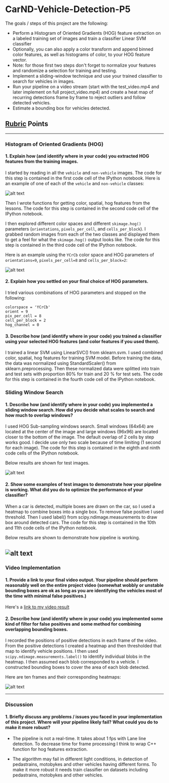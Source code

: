 # CarND-Vehicle-Detection-P5

The goals / steps of this project are the following:

* Perform a Histogram of Oriented Gradients (HOG) feature extraction on a labeled training set of images and train a classifier Linear SVM classifier
* Optionally, you can also apply a color transform and append binned color features, as well as histograms of color, to your HOG feature vector. 
* Note: for those first two steps don't forget to normalize your features and randomize a selection for training and testing.
* Implement a sliding-window technique and use your trained classifier to search for vehicles in images.
* Run your pipeline on a video stream (start with the test_video.mp4 and later implement on full project_video.mp4) and create a heat map of recurring detections frame by frame to reject outliers and follow detected vehicles.
* Estimate a bounding box for vehicles detected.

[//]: # (Image References)
[image1]: ./examples/car_not_car.png
[image2]: ./examples/HOG_example.jpg
[image3]: ./examples/sliding_windows.jpg
[image4]: ./examples/sliding_window.jpg
[image5]: ./examples/bboxes_and_heat.png
[image6]: ./examples/labels_map.png
[image7]: ./examples/output_bboxes.png
[video1]: ./project_video.mp4

## [Rubric](https://review.udacity.com/#!/rubrics/513/view) Points
---

### Histogram of Oriented Gradients (HOG)

#### 1. Explain how (and identify where in your code) you extracted HOG features from the training images.

I started by reading in all the `vehicle` and `non-vehicle` images.  The code for this step is contained in the first code cell of the IPython notebook.  Here is an example of one of each of the `vehicle` and `non-vehicle` classes:

![alt text][image1]

Then I wrote functions for getting color, spatial, hog features from the lessons. The code for this step is contained in the second code cell of the IPython notebook.

I then explored different color spaces and different `skimage.hog()` parameters (`orientations`, `pixels_per_cell`, and `cells_per_block`).  I grabbed random images from each of the two classes and displayed them to get a feel for what the `skimage.hog()` output looks like. The code for this step is contained in the third code cell of the IPython notebook.

Here is an example using the `YCrCb` color space and HOG parameters of `orientations=9`, `pixels_per_cell=8` and `cells_per_block=2`:

![alt text][image2]

#### 2. Explain how you settled on your final choice of HOG parameters.

I tried various combinations of HOG parameters and stopped on the following:

    colorspace = 'YCrCb'
    orient = 9
    pix_per_cell = 8
    cell_per_block = 2
    hog_channel = 0
    
#### 3. Describe how (and identify where in your code) you trained a classifier using your selected HOG features (and color features if you used them).

I trained a linear SVM using LinearSVC() from sklearn.svm. I used combined color, spatial, hog features for training SVM model. Before training the data, the data was normalized using StandardScaler() from sklearn.preprocessing. Then these normalized data were splitted into train and test sets with proportion 80% for train and 20 % for test sets. The code for this step is contained in the fourth code cell of the IPython notebook.

### Sliding Window Search

#### 1. Describe how (and identify where in your code) you implemented a sliding window search.  How did you decide what scales to search and how much to overlap windows?

I used HOG Sub-sampling windows search. Small windows (64x64) are located at the center of the image and large windows (96x96) are located closer to the bottom of the image. The default overlap of 2 cells by step works good. I decide use only two scale because of time limiting (1 second for each image). The code for this step is contained in the eighth and ninth code cells of the IPython notebook.

Below results are shown for test images.

![alt text][image3]

#### 2. Show some examples of test images to demonstrate how your pipeline is working.  What did you do to optimize the performance of your classifier?

When a car is detected, multiple boxes are drawn on the car, so I used a heatmap to combine boxes into a single box. To remove false positive I used threshold. Then I used label() from scipy.ndimage.measurements to draw box around detected cars. The code for this step is contained in the 10th and 11th code cells of the IPython notebook.

Below results are shown to demonstrate how pipeline is working.

![alt text][image4]
---

### Video Implementation

#### 1. Provide a link to your final video output.  Your pipeline should perform reasonably well on the entire project video (somewhat wobbly or unstable bounding boxes are ok as long as you are identifying the vehicles most of the time with minimal false positives.)
Here's a [link to my video result](./project_video_out.mp4)


#### 2. Describe how (and identify where in your code) you implemented some kind of filter for false positives and some method for combining overlapping bounding boxes.

I recorded the positions of positive detections in each frame of the video.  From the positive detections I created a heatmap and then thresholded that map to identify vehicle positions.  I then used `scipy.ndimage.measurements.label()` to identify individual blobs in the heatmap.  I then assumed each blob corresponded to a vehicle.  I constructed bounding boxes to cover the area of each blob detected. 

Here are ten frames and their corresponding heatmaps:

![alt text][image5]

---

### Discussion

#### 1. Briefly discuss any problems / issues you faced in your implementation of this project.  Where will your pipeline likely fail?  What could you do to make it more robust?

* The pipeline is not a real-time. It takes about 1 fps with Lane line detection. To decrease time for frame processing I think to wrap C++ function for hog features extraction.

* The algorithm may fail in different light conditions, in detection of pedastrains, motobykes and other vehicles having different forms. To make it more robust it needs train classifier on datasets including pedastrains, motobykes and other vehicles.

